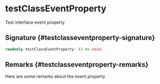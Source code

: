 # testClassEventProperty

Test interface event property

## Signature {#testclasseventproperty-signature}

```typescript
readonly testClassEventProperty: () => void;
```

## Remarks {#testclasseventproperty-remarks}

Here are some remarks about the event property